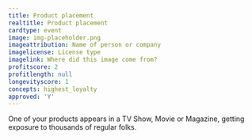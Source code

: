 ```yaml
---
title: Product placement
realtitle: Product placement
cardtype: event
image: img-placeholder.png
imageattribution: Name of person or company
imagelicense: License type
imagelink: Where did this image come from?
profitscore: 2
profitlength: null
longevityscore: 1
concepts: highest_loyalty
approved: 'Y'
---
```


One of your products appears in a TV Show, Movie or Magazine, getting exposure to thousands of regular folks.
